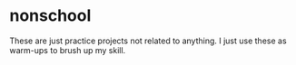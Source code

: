 # nonschool

These are just practice projects not related to anything. I just use these as warm-ups to brush up my skill.
